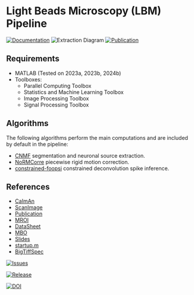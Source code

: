 # Light Beads Microscopy (LBM) Pipeline

[![Documentation](https://img.shields.io/badge/Documentation-1f425f.svg)](https://millerbrainobservatory.github.io/LBM-CaImAn-MATLAB/)
![Extraction Diagram]( _static/_images/extractin/extraction_diagram.png)
[![Publication](https://zenodo.org/badge/DOI/10.1007/978-3-319-76207-4_15.svg)](https://doi.org/10.1038/s41592-021-01239-8)

## Requirements

- MATLAB (Tested on 2023a, 2023b, 2024b)
- Toolboxes:
  - Parallel Computing Toolbox
  - Statistics and Machine Learning Toolbox
  - Image Processing Toolbox
  - Signal Processing Toolbox

## Algorithms

The following algorithms perform the main computations and are included by default in the pipeline:

- [CNMF](https://github.com/simonsfoundation/NoRMCorre) segmentation and neuronal source extraction.
- [NoRMCorre](https://github.com/flatironinstitute/NoRMCorre) piecewise rigid motion correction.
- [constrained-foopsi](https://github.com/epnev/constrained-foopsi) constrained deconvolution spike inference.

## References

- [CaImAn](https://github.com/flatironinstitute/CaImAn-MATLAB/)
- [ScanImage](https://www.mbfbioscience.com/products/scanimage/)
- [Publication](https://www.nature.com/articles/s41592-021-01239-8/)
- [MROI](https://docs.scanimage.org/Premium%2BFeatures/Multiple%2BRegion%2Bof%2BInterest%2B%28MROI%29.html#multiple-region-of-interest-mroi-imaging/)
- [DataSheet](https://docs.google.com/spreadsheets/d/13Vfz0NTKGSZjDezEIJYxymiIZtKIE239BtaqeqnaK-0/edit#gid=1933707095/)
- [MBO](https://mbo.rockefeller.edu/)
- [Slides](https://docs.google.com/presentation/d/1A2aytY5kBhnfDHIzNcO6uzFuV0OJFq22b7uCKJG_m0g/edit#slide=id.g2bd33d5af40_1_0/)
- [startup.m](https://www.mathworks.com/help/matlab/matlab_env/matlab-startup-folder.html)
- [BigTiffSpec](https://docs.scanimage.org/Appendix/ScanImage%2BBigTiff%2BSpecification.html#scanimage-bigtiff-specification)


[![Issues](https://img.shields.io/github/issues/Naereen/StrapDown.js.svg)](https://GitHub.com/MillerBrainObservatory/LBM-CaImAn-MATLAB/issues/)

[![Release](https://img.shields.io/github/release/Naereen/StrapDown.js.svg)](https://GitHub.com/MillerBrainObservatory/LBM-CaImAn-MATLAB/releases/)

[![DOI](https://zenodo.org/badge/DOI/10.1007/978-3-319-76207-4_15.svg)](https://doi.org/10.1038/s41592-021-01239-8)
